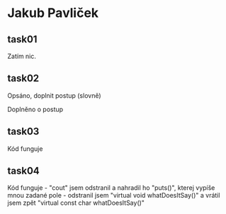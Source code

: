 # Jakub Pavliček

## task01
Zatím nic.

## task02
Opsáno, doplnit postup (slovně)

Doplněno o postup

## task03
Kód funguje

## task04
Kód funguje - "cout" jsem odstranil a nahradil ho "puts()", kterej vypíše mnou zadané pole
            - odstranil jsem "virtual void whatDoesItSay()" a vrátil jsem zpět "virtual const char whatDoesItSay()"
